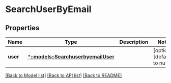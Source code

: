 # SearchUserByEmail

## Properties
Name | Type | Description | Notes
------------ | ------------- | ------------- | -------------
**user** | [***::models::SearchuserbyemailUser**](searchuserbyemail_user.md) |  | [optional] [default to null]

[[Back to Model list]](../README.md#documentation-for-models) [[Back to API list]](../README.md#documentation-for-api-endpoints) [[Back to README]](../README.md)


